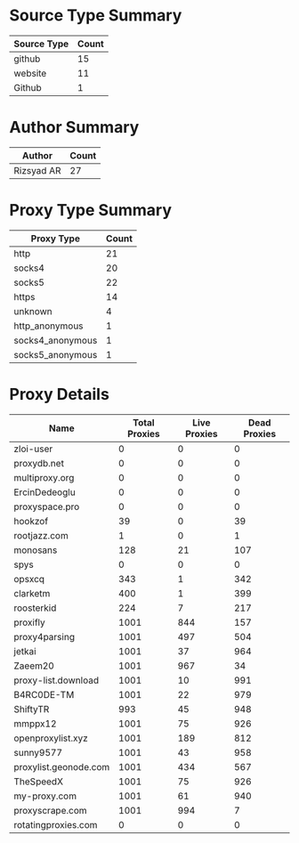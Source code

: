 # Source Type Summary

| Source Type | Count |
|-------------|-------|
| github | 15 |
| website | 11 |
| Github | 1 |


# Author Summary

| Author | Count |
|--------|-------|
| Rizsyad AR | 27 |


# Proxy Type Summary

| Proxy Type | Count |
|------------|-------|
| http | 21 |
| socks4 | 20 |
| socks5 | 22 |
| https | 14 |
| unknown | 4 |
| http_anonymous | 1 |
| socks4_anonymous | 1 |
| socks5_anonymous | 1 |


# Proxy Details

| Name | Total Proxies | Live Proxies | Dead Proxies |
|------|---------------|--------------|---------------|
| zloi-user | 0 | 0 | 0 |
| proxydb.net | 0 | 0 | 0 |
| multiproxy.org | 0 | 0 | 0 |
| ErcinDedeoglu | 0 | 0 | 0 |
| proxyspace.pro | 0 | 0 | 0 |
| hookzof | 39 | 0 | 39 |
| rootjazz.com | 1 | 0 | 1 |
| monosans | 128 | 21 | 107 |
| spys | 0 | 0 | 0 |
| opsxcq | 343 | 1 | 342 |
| clarketm | 400 | 1 | 399 |
| roosterkid | 224 | 7 | 217 |
| proxifly | 1001 | 844 | 157 |
| proxy4parsing | 1001 | 497 | 504 |
| jetkai | 1001 | 37 | 964 |
| Zaeem20 | 1001 | 967 | 34 |
| proxy-list.download | 1001 | 10 | 991 |
| B4RC0DE-TM | 1001 | 22 | 979 |
| ShiftyTR | 993 | 45 | 948 |
| mmppx12 | 1001 | 75 | 926 |
| openproxylist.xyz | 1001 | 189 | 812 |
| sunny9577 | 1001 | 43 | 958 |
| proxylist.geonode.com | 1001 | 434 | 567 |
| TheSpeedX | 1001 | 75 | 926 |
| my-proxy.com | 1001 | 61 | 940 |
| proxyscrape.com | 1001 | 994 | 7 |
| rotatingproxies.com | 0 | 0 | 0 |
